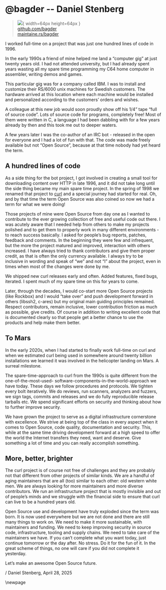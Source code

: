 # @bagder -- Daniel Stenberg

> ![](https://github.com/bagder.png){ width=64px height=64px }  
> [github.com/bagder](https://github.com/bagder)  
> [maintaine.rs/bagder](https://maintaine.rs/bagder)

I worked full-time on a project that was just one hundred lines of code in 1996\.

In the early 1990s a friend of mine helped me land a “computer gig” at just twenty years old. I had not attended university, but I had already spent years wasting all my spare time programming my C64 home computer in assembler, writing demos and games.

This particular gig was for a company called IBM. I was to install and customize their RS/6000 unix machines for Swedish customers. The hardware arrived at this location where each machine would be installed and personalized according to the customers’ orders and wishes.

A colleague at this new job would soon proudly show off his 1/4” tape “full of source code”. Lots of source code for programs, completely free\! Most of them were written in C, a language I had been dabbling with for a few years already by then and this took me out to deeper waters.

A few years later I was the co-author of an IRC bot \- released in the open for everyone and I had a lot of fun with that. The code was made freely available but not “Open Source”, because at that time nobody had yet heard the term.

## A hundred lines of code

As a side thing for the bot project, I got involved in creating a small tool for downloading content over HTTP in late 1996, and it did not take long until the side thing became my main spare time project. In the spring of 1998 we renamed that project to [curl](https://curl.se/) and a special journey had started for real. Oh, and by that time the term Open Source was also coined so now we had a term for what we were doing\!

Those projects of mine were Open Source from day one as I wanted to contribute to the ever growing collection of free and useful code out there. I was acutely aware that I needed help from others to make my projects polished and to get them to properly work in many different environments \- to reach success basically. I asked for people’s bug reports, patches, feedback and comments. In the beginning they were few and infrequent, but the more the project matured and improved, interaction with others increased. I have always tried to thank contributors and give them proper credit, as that is often the only currency available. I always try to be inclusive in wording and speak of “we” and not “I” about the project, even in times when most of the changes were done by me.

We shipped new curl releases early and often. Added features, fixed bugs, iterated. I spent much of my spare time on this for years to come.

Later, through the decades, I would co-start more Open Source projects (like Rockbox) and I would “take over” and push development forward in others (libssh2, c-ares) but my original main guiding principles remained. Respect contributors, remain inclusive, lower contribution friction as much as possible, give credits. Of course in addition to writing excellent code that is documented clearly so that people get a better chance to use the products and help make them better.

## To Mars

In the early 2020s, when I had started to finally work full-time on curl and when we estimated curl being used in somewhere around twenty billion installations we learned it was involved in the helicopter landing on Mars. A surreal milestone.

The spare-time-approach to curl from the 1990s is quite different from the one-of-the-most-used- software-components-in-the-world-approach we have today. These days we follow procedures and protocols. We tighten every bolt iteratively. We do reviews, run scanners, analyzers and fuzzers, we sign tags, commits and releases and we do fully reproducible release tarballs etc. We spend significant efforts on security and thinking about how to further improve security.

We have grown the project to serve as a digital infrastructure cornerstone with excellence. We strive at being top of the class in every aspect when it comes to Open Source, code quality, documentation and security. This, while at the same time driving development forward at a high speed to offer the world the Internet transfers they need, want and deserve. Give something a lot of time and you can really accomplish something.

## More, better, brighter

The curl project is of course not free of challenges and they are probably not that different from other projects of similar kinds. We are a handful of aging maintainers that are all (too) similar to each other: old western white men. We are always looking for more maintainers and more diverse contributors. We run an infrastructure project that is mostly invisible and out of people’s minds and we struggle with the financial side to ensure that curl can live to be a hundred years old.

Open Source use and development have truly exploded since the term was born. It is now used everywhere but we are not done and there are still many things to work on. We need to make it more sustainable, with maintainers and funding. We need to keep improving security in source code, infrastructure, tooling and supply chains. We need to take care of the maintainers we have. If you can’t complete what you want today, just continue tomorrow or the day after. No stress. Do it for the fun of it. In the great scheme of things, no one will care if you did not complete it yesterday.

Let’s make an awesome Open Source future.

/ Daniel Stenberg, April 28, 2025

\newpage
